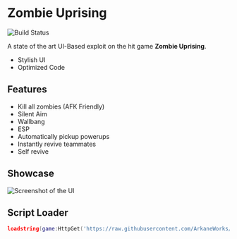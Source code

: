 # Zombie Uprising
![Build Status](https://travis-ci.org/joemccann/dillinger.svg?branch=master)

A state of the art UI-Based exploit on the hit game **Zombie Uprising**.
- Stylish UI
- Optimized Code

## Features

- Kill all zombies (AFK Friendly)
- Silent Aim
- Wallbang
- ESP
- Automatically pickup powerups
- Instantly revive teammates
- Self revive

## Showcase

![Screenshot of the UI](https://i.imgur.com/ywZ7WEg.png)

## Script Loader

```lua
loadstring(game:HttpGet('https://raw.githubusercontent.com/ArkaneWorks/Zombie-Uprising/main/init.lua'))()
```
